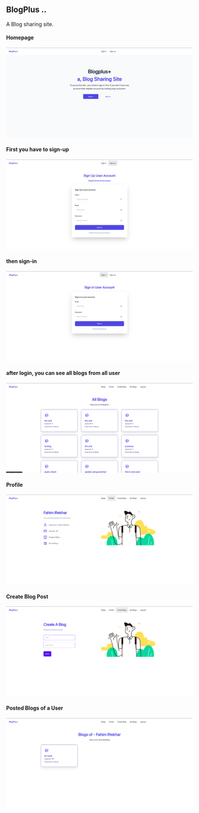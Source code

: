 ## BlogPlus ..
A Blog sharing site.

#### Homepage

<img src ="doc-img/Screenshot from 2022-07-16 11-09-29.png">


#### First you have to sign-up 
<img src="doc-img/Screenshot from 2022-07-15 21-39-45.png">

#### then sign-in
<img src="doc-img/Screenshot from 2022-07-15 21-39-49.png">

#### after login, you can see all blogs from all user

<img src ="doc-img/Screenshot from 2022-07-15 21-40-10.png">




#### Profile

<img src ="doc-img/Screenshot from 2022-07-16 11-08-29.png">



#### Create Blog Post

<img src ="doc-img/Screenshot from 2022-07-16 11-08-51.png">



#### Posted Blogs of a User

<img src ="doc-img/Screenshot from 2022-07-16 11-09-22.png">


